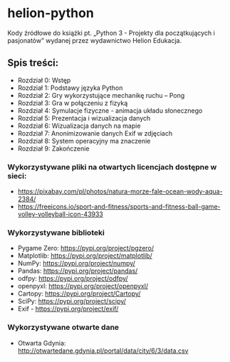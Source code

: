 # helion-python

Kody źródłowe do książki pt. „Python 3 - Projekty dla początkujących i pasjonatów” wydanej przez wydawnictwo Helion Edukacja.

## Spis treści:
* Rozdział 0: Wstęp
* Rozdział 1: Podstawy języka Python
* Rozdział 2: Gry wykorzystujące mechanikę ruchu – Pong
* Rozdział 3: Gra w połączeniu z fizyką
* Rozdział 4: Symulacje fizyczne - animacja układu słonecznego
* Rozdział 5: Prezentacja i wizualizacja danych
* Rozdział 6: Wizualizacja danych na mapie
* Rozdział 7: Anonimizowanie danych Exif w zdjęciach
* Rozdział 8: System operacyjny ma znaczenie
* Rozdział 9: Zakończenie


### Wykorzystywane pliki na otwartych licencjach dostępne w sieci:
* https://pixabay.com/pl/photos/natura-morze-fale-ocean-wody-aqua-2384/
* https://freeicons.io/sport-and-fitness/sports-and-fitness-ball-game-volley-volleyball-icon-43933


### Wykorzystywane biblioteki
* Pygame Zero: https://pypi.org/project/pgzero/
* Matplotlib: https://pypi.org/project/matplotlib/
* NumPy: https://pypi.org/project/numpy/
* Pandas: https://pypi.org/project/pandas/
* odfpy: https://pypi.org/project/odfpy/
* openpyxl: https://pypi.org/project/openpyxl/
* Cartopy: https://pypi.org/project/Cartopy/
* SciPy: https://pypi.org/project/scipy/
* Exif - https://pypi.org/project/exif/

### Wykorzystywane otwarte dane
* Otwarta Gdynia: http://otwartedane.gdynia.pl/portal/data/city/6/3/data.csv
